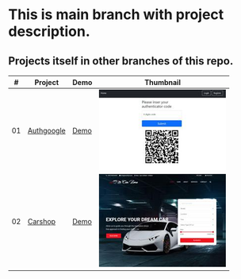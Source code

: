 # This is main branch with project description.
## Projects itself in other branches of this repo.

|  #  | Project  | Demo          |Thumbnail|
| :-: | -------- | ------------- |---------|
|01| [Authgoogle](https://github.com/xml12333/djangoPy/tree/01-authgoogle)| [Demo](https://nikt-django-authgoogle.netlify.app/)| ![Thumbnail](info/01-authgoogle/info_thumbnail.jpg)|
|02| [Carshop](https://github.com/xml12333/djangoPy/tree/02-carshop)| [Demo](https://nikt-django-carshop.netlify.app/)| ![Thumbnail](info/02-carshop/info_thumbnail.jpg)|
